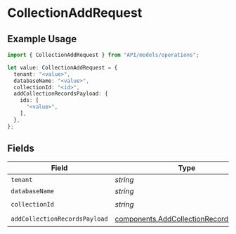 # CollectionAddRequest

## Example Usage

```typescript
import { CollectionAddRequest } from "API/models/operations";

let value: CollectionAddRequest = {
  tenant: "<value>",
  databaseName: "<value>",
  collectionId: "<id>",
  addCollectionRecordsPayload: {
    ids: [
      "<value>",
    ],
  },
};
```

## Fields

| Field                                                                                            | Type                                                                                             | Required                                                                                         | Description                                                                                      |
| ------------------------------------------------------------------------------------------------ | ------------------------------------------------------------------------------------------------ | ------------------------------------------------------------------------------------------------ | ------------------------------------------------------------------------------------------------ |
| `tenant`                                                                                         | *string*                                                                                         | :heavy_minus_sign:                                                                               | N/A                                                                                              |
| `databaseName`                                                                                   | *string*                                                                                         | :heavy_minus_sign:                                                                               | N/A                                                                                              |
| `collectionId`                                                                                   | *string*                                                                                         | :heavy_check_mark:                                                                               | N/A                                                                                              |
| `addCollectionRecordsPayload`                                                                    | [components.AddCollectionRecordsPayload](../../models/components/addcollectionrecordspayload.md) | :heavy_check_mark:                                                                               | N/A                                                                                              |